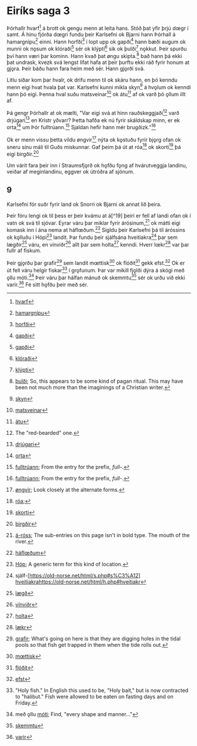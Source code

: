 
# Eiríks saga 3

Þórhallr hvarf[^1] á brott ok gengu menn at leita hans. Stóð þat yfir þrjú dœgr í samt. Á hinu fjórða dœgri fundu þeir Karlsefni ok Bjarni hann Þórhall á hamargnípu[^2] einni. Hann  horfði[^3] í lopt upp ok gapði[^4] hann bæði augum ok munni ok nǫsum ok klóraði[^4] sér ok klýpti[^5] sik ok þulði[^6] nǫkkut. Þeir spurðu því hann væri þar kominn. Hann kvað þat øngu skipta.[^7] bað hann þá ekki þat undrask, kvezk svá lengst lifat hafa at þeir þurftu ekki ráð fyrir honum at gjǫra. Þeir báðu hann fara heim með sér. Hann gjǫrði svá.

Litlu síðar kom þar hvalr, ok drifu menn til ok skáru hann, en þó kenndu menn eigi hvat hvala þat var. Karlsefni kunni mikla skyn[^8] á hvǫlum ok kenndi hann þó eigi. Þenna hval suðu matsveinar[^9] ok átu[^10] af ok varð þó ǫllum illt af. 

Þá gengr Þórhallr at ok mælti, "Var eigi svá at hinn rauðskeggjaði[^11] varð drjúgari[^12] en Kristr yðvarr? Þetta hafða ek nú fyrir skáldskap minn, er ek orta[^13] um Þór fulltrúann.[^14] Sjaldan hefir hann mér brugðizk."[^14]

Ok er menn vissu þetta vildu øngvir[^15] nýta ok kǫstuðu fyrir bjǫrg ofan ok sneru sínu máli til Guðs miskunnar. Gaf þeim þá út at róa[^16] ok skorti[^17] þá eigi birgðir.[^18]

Um várit fara þeir inn í Straumsfjǫrð ok hǫfðu fǫng af hvárutveggja
landinu, veiðar af meginlandinu, eggver ok útróðra af sjónum.

## 9

Karlsefni fór suðr fyrir land ok Snorri ok Bjarni ok annat lið þeira.

Þeir fóru lengi ok til þess er þeir kvámu at á[^19] þeiri er fell af landi ofan ok í vatn ok svá til sjóvar. Eyrar váru þar miklar fyrir árósinum,[^20] ok mátti eigi komask inn í ána nema at háflœðum.[^21] Sigldu þeir Karlsefni þá til áróssins ok kǫlluðu í Hópi[^22] landit. Þar fundu þeir sjálfsána hveitiakra[^23] þar sem lægðir[^24] váru, en vínviðr[^25] allt þar sem holta[^26] kenndi. Hverr lœkr[^27] var þar fullr af fiskum. 

Þeir gjǫrðu þar grafir[^28] sem landit mœttisk[^29] ok flóðit[^30] gekk efst.[^31] Ok er út fell váru helgir fiskar[^32] í grǫfunum. Þar var mikill fjǫlði dýra á skógi með ǫllu móti.[^33] Þeir váru þar hálfan mánuð ok skemmtu[^34] sér ok urðu við ekki varir.[^35] Fé sitt hǫfðu þeir með sér.

[^1]: [hvarf](http://www.germanic-lexicon-project.org/cgi-bin/gmc_search_v3?cmd=viewthis&id=cv:b0299:22)
[^2]: [hamargnípu](http://www.germanic-lexicon-project.org/cgi-bin/gmc_search_v3?cmd=viewthis&id=cv:b0235:26)
[^3]: [horfði](http://www.germanic-lexicon-project.org/cgi-bin/gmc_search_v3?cmd=viewthis&id=cv:b0279:15)
[^4]: [gapði](http://www.germanic-lexicon-project.org/cgi-bin/gmc_search_v3?cmd=viewthis&id=cv:b0191:22)
[^5]: [klóraði](http://www.germanic-lexicon-project.org/cgi-bin/gmc_search_v3?cmd=viewthis&id=cv:b0344:3)
[^6]: [klýpti](http://www.germanic-lexicon-project.org/cgi-bin/gmc_search_v3?cmd=viewthis&id=cv:b0344:31)
[^7]: [þulði](http://www.germanic-lexicon-project.org/cgi-bin/gmc_search_v3?cmd=viewthis&id=cv:b0753:38); So, this appears to be some kind of pagan ritual. This may have been not much more than the imaginings of a Christian writer.
[^8]: [skyn](http://www.germanic-lexicon-project.org/cgi-bin/gmc_search_v3?cmd=viewthis&id=cv:b0563:7)
[^9]: [matsveinar](http://www.germanic-lexicon-project.org/cgi-bin/gmc_search_v3?cmd=viewthis&id=cv:b0414:67)
[^10]: [átu](http://www.germanic-lexicon-project.org/cgi-bin/gmc_search_v3?cmd=formquery2&query=eta&startrow=1)
[^11]: The "red-bearded" one.
[^12]: [drjúgari](http://www.germanic-lexicon-project.org/cgi-bin/gmc_search_v3?cmd=viewthis&id=cv:b0107:9)
[^13]: [orta](http://www.germanic-lexicon-project.org/cgi-bin/gmc_search_v3?cmd=viewthis&id=cv:b0726:45)
[^14]: [fulltrúann](http://www.germanic-lexicon-project.org/cgi-bin/gmc_search_v3?cmd=viewthis&id=cv:b0178:1); From the entry for the prefix, _full-_. 
[^15]: [øngvir](https://en.wiktionary.org/wiki/engi#Old_Norse); Look closely at the alternate forms.
[^16]: [róa](http://www.germanic-lexicon-project.org/cgi-bin/gmc_search_v3?cmd=viewthis&id=cv:b0502:11); 
[^17]: [skorti](http://www.germanic-lexicon-project.org/cgi-bin/gmc_search_v3?cmd=viewthis&id=cv:b0555:1)
[^18]: [birgðir](http://www.germanic-lexicon-project.org/cgi-bin/gmc_search_v3?cmd=viewthis&id=cv:b0063:5)
[^20]: [á-róss](http://www.germanic-lexicon-project.org/cgi-bin/gmc_search_v3?cmd=viewthis&id=cv:b0039:1); The sub-entries on this page isn't in bold type. The mouth of the river.
[^21]: [háflœðum](https://old-norse.net/html/h.php#h%C3%A1r)
[^22]: [Hóp](https://old-norse.net/html/h.php#h%C3%B3p); A generic term for this kind of location.
[^23]: sjálf-[https://old-norse.net/html/s.php#s%C3%A12] [hveitiakra]()https://old-norse.net/html/h.php#hveitiakr
[^24]: [lægð](https://old-norse.net/html/l.php#l%C3%A6g%C3%B0)
[^25]: [vínviðr](https://old-norse.net/html/v.php#v%C3%ADnvi%C3%B0r)
[^26]: [holta](https://old-norse.net/html/h.php#holt)
[^27]: [lækr](https://old-norse.net/html/l.php#l%C3%A6kr2)
[^28]: [grafir](https://old-norse.net/html/l.php#l%C3%A6kr2); What's going on here is that they are digging holes in the tidal pools so that fish get trapped in them when the tide rolls out.
[^29]: [mœttisk](https://old-norse.net/html/m.php#m%C3%A6ta)
[^30]: [flóðit](https://old-norse.net/html/f.php#fl%C3%B3%C3%B0)
[^31]: [efst](https://old-norse.net/html/e.php#efri-I)
[^32]: "Holy fish." In English this used to be, "Holy bait," but is now contracted to "halibut." Fish were allowed to be eaten on fasting days and on Friday.
[^33]: með ǫllu [móti](https://old-norse.net/html/m.php#m%C3%B3t2); Find, "every shape and manner..."
[^34]: [skemmtu](https://old-norse.net/html/s.php#skemta)
[^35]: [varir](https://old-norse.net/html/v.php#varr)
